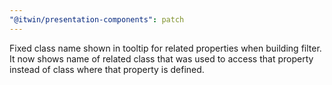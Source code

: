 ```yaml
---
"@itwin/presentation-components": patch
---
```


Fixed class name shown in tooltip for related properties when building filter. It now shows name of related class that was used to access that property instead of class where that property is defined.
